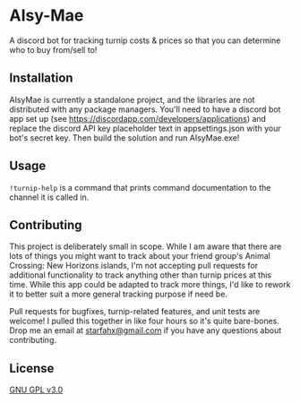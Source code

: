 # AIsy-Mae
A discord bot for tracking turnip costs &amp; prices so that you can determine who to buy from/sell to!

## Installation
AIsyMae is currently a standalone project, and the libraries are not distributed with any package managers. You'll need to have a discord bot app set up (see https://discordapp.com/developers/applications) and replace the discord API key placeholder text in appsettings.json with your bot's secret key. Then build the solution and run AIsyMae.exe!

## Usage
`!turnip-help` is a command that prints command documentation to the channel it is called in.

## Contributing
This project is deliberately small in scope. While I am aware that there are lots of things you might want to track about your friend group's Animal Crossing: New Horizons islands, I'm not accepting pull requests for additional functionality to track anything other than turnip prices at this time. While this app could be adapted to track more things, I'd like to rework it to better suit a more general tracking purpose if need be.

Pull requests for bugfixes, turnip-related features, and unit tests are welcome! I pulled this together in like four hours so it's quite bare-bones. Drop me an email at starfahx@gmail.com if you have any questions about contributing.

## License
[GNU GPL v3.0](https://choosealicense.com/licenses/gpl-3.0/)
